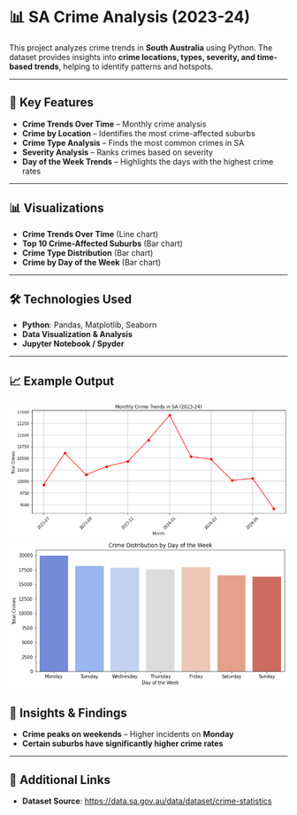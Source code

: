 # 📊 SA Crime Analysis (2023-24)

This project analyzes crime trends in **South Australia** using Python. The dataset provides insights into **crime locations, types, severity, and time-based trends**, helping to identify patterns and hotspots.

---

## 🚀 Key Features
- **Crime Trends Over Time**  – Monthly crime analysis
- **Crime by Location**  – Identifies the most crime-affected suburbs
- **Crime Type Analysis**  – Finds the most common crimes in SA
- **Severity Analysis** – Ranks crimes based on severity
- **Day of the Week Trends**  – Highlights the days with the highest crime rates

---

## 📊 Visualizations
- **Crime Trends Over Time** (Line chart)
- **Top 10 Crime-Affected Suburbs** (Bar chart)
- **Crime Type Distribution** (Bar chart)
- **Crime by Day of the Week** (Bar chart)

---

## 🛠️ Technologies Used
- **Python**: Pandas, Matplotlib, Seaborn
- **Data Visualization & Analysis**
- **Jupyter Notebook / Spyder**

---

## 📈 Example Output
![Crime Trends](images/crime_trends.png)
![Crime by Day](images/crime_by_day.png)

## 📢 Insights & Findings
- **Crime peaks on weekends**  – Higher incidents on **Monday**
- **Certain suburbs have significantly higher crime rates** 

---

## 🔗 Additional Links
- **Dataset Source**: https://data.sa.gov.au/data/dataset/crime-statistics



